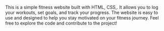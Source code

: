 This is a simple fitness  website built with HTML, CSS,. It allows you to log your workouts, set goals, and track your progress. The website is easy to use and designed to help you stay motivated on your fitness journey. Feel free to explore the code and contribute to the project!
